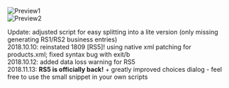 ![Preview1](https://i.imgur.com/pyI0vUu.png)  
![Preview2](https://i.imgur.com/wSd1DlZ.png)  

Update: adjusted script for easy splitting into a lite version (only missing generating RS1/RS2 business entries)  
2018.10.10: reinstated 1809 \[RS5\]! using native xml patching for products.xml; fixed syntax bug with exit/b  
2018.10.12: added data loss warning for RS5  
2018.11.13: __RS5 is officially back!__ + greatly improved choices dialog - feel free to use the small snippet in your own scripts  
